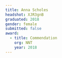 ```yaml
---
title: Anna Scholes
headshot: XJR3gnB
graduated: 2018
gender: female
submitted: false
award:
  - title: Commendation
    org: NNT
    year: 2018
---
```

